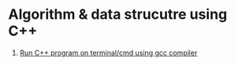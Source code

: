 # Algorithm & data strucutre using C++

1. [Run C++ program on terminal/cmd using gcc compiler](https://github.com/iaman877/AwesomeCPP/blob/master/log.md)


